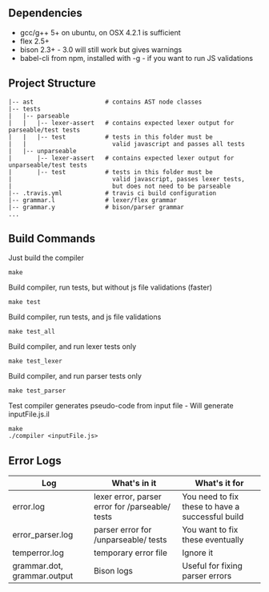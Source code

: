 ## Dependencies
- gcc/g++ 5+ on ubuntu, on OSX 4.2.1 is sufficient
- flex 2.5+
- bison 2.3+ - 3.0 will still work but gives warnings
- babel-cli from npm, installed with -g - if you want to run JS validations

## Project Structure
```
|-- ast                    # contains AST node classes
|-- tests            
|   |-- parseable
|   |   |-- lexer-assert   # contains expected lexer output for parseable/test tests
|   |   |-- test           # tests in this folder must be
|   |                        valid javascript and passes all tests
|   |-- unparseable
|       |-- lexer-assert   # contains expected lexer output for unparseable/test tests
|       |-- test           # tests in this folder must be
|                            valid javascript, passes lexer tests,
|                            but does not need to be parseable
|-- .travis.yml            # travis ci build configuration
|-- grammar.l              # lexer/flex grammar
|-- grammar.y              # bison/parser grammar
...
```

## Build Commands

Just build the compiler
```
make
```


Build compiler, run tests, but without js file validations (faster)
```
make test
```


Build compiler, run tests, and js file validations
```
make test_all
```


Build compiler, and run lexer tests only
```
make test_lexer
```


Build compiler, and run parser tests only
```
make test_parser
```

Test compiler generates pseudo-code from input file - Will generate inputFile.js.il
```
make
./compiler <inputFile.js>
```


## Error Logs
| Log  | What's in it                                         | What's it for |
|-----------|---------------                                  |------------|
| error.log | lexer error, parser error for /parseable/ tests | You need to fix these to have a successful build |
| error_parser.log | parser error for /unparseable/ tests     | You want to fix these eventually |
| temperror.log | temporary error file                        | Ignore it |
| grammar.dot, grammar.output | Bison logs                    | Useful for fixing parser errors |
